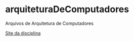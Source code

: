 # arquiteturaDeComputadores
Arquivos de Arquitetura de Computadores

[Site da disciplina](http://www.lia.ufc.br/~yuri/20181/arquitetura/ "http://www.lia.ufc.br/~yuri/20181/arquitetura/")
